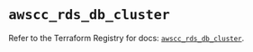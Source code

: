 # `awscc_rds_db_cluster`

Refer to the Terraform Registry for docs: [`awscc_rds_db_cluster`](https://registry.terraform.io/providers/hashicorp/awscc/0.70.0/docs/resources/rds_db_cluster).
